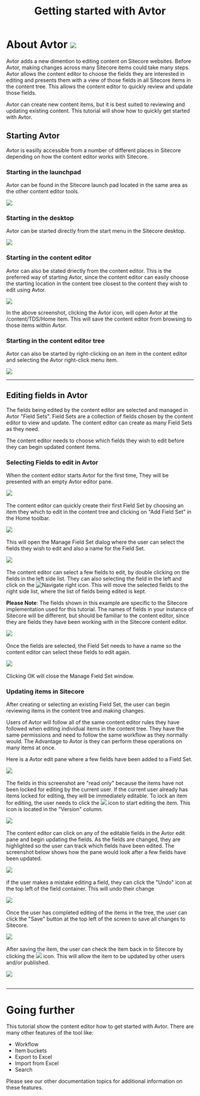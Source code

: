 ﻿---
title: Getting started with Avtor
layout: AvtorLayout
---

# About Avtor ![](/Images/Avtor/Avtor.png)
Avtor adds a new dimention to editing content on Sitecore websites. Before Avtor, making changes across many Sitecore items could take many steps. Avtor allows the content editor to choose the fields they are interested in editing and presents them with a view of those fields in all Sitecore items in the content tree. This allows the content editor to quickly review and update those fields.

Avtor can create new content items, but it is best suited to reviewing and updating existing content. This tutorial will show how to quickly get started with Avtor.

## Starting Avtor
Avtor is easilly accessible from a number of different places in Sitecore depending on how the content editor works with Sitecore. 

### Starting in the launchpad
Avtor can be found in the Sitecore launch pad located in the same area as the other content editor tools.

![](/Images/Avtor/GettingStarted_LaunchPad.png)

### Starting in the desktop
Avtor can be started directly from the start menu in the Sitecore desktop.

![](/Images/Avtor/GettingStarted_Desktop.png)

### Starting in the content editor
Avtor can also be stated driectly from the content editor. This is the preferred way of starting Avtor, since the content editor can easily choose the starting location in the content tree closest to the content they wish to edit using Avtor.

![](/Images/Avtor/GettingStarted_ContentEditor.png)

In the above screenshot, clicking the Avtor icon, will open Avtor at the /content/TDS/Home item. This will save the content editor from browsing to those items within Avtor.

### Starting in the content editor tree
Avtor can also be started by right-clicking on an item in the content editor and selecting the Avtor right-click menu item.

![](/Images/Avtor/GettingStarted_ContentEditorTree.png)
 
<hr/>

## Editing fields in Avtor
The fields being edited by the content editor are selected and managed in Avtor "Field Sets". Field Sets are a collection of fields chosen by the content editor to view and update. The content editor can create as many Field Sets as they need. 

The content editor needs to choose which fields they wish to edit before they can begin updated content items.

### Selecting Fields to edit in Avtor
When the content editor starts Avtor for the first time, They will be presented with an empty Avtor editor pane.

![](/Images/Avtor/GettingStarted_EmptyEditPane.png)
<br/><br/>
The content editor can quickly create their first Field Set by choosing an item they which to edit in the content tree and clicking on "Add Field Set" in the Home toolbar.

![](/Images/Avtor/GettingStarted_AddFirstFieldSet.png)
<br/><br/>
 This will open the Manage Field Set dialog where the user can select the fields they wish to edit and also a name for the Field Set.

![](/Images/Avtor/GettingStarted_ManageFieldSet.png)
<br/><br/>
The content editor can select a few fields to edit, by double clicking on the fields in the left side list. They can also selecting the field in the left and click on the ![Navigate right](/Images/Avtor/GettingStarted_NavigateRight.png) icon. This will move the selected fields to the right side list, where the list of fields being edited is kept.

**Please Note**: The fields shown in this example are specific to the Sitecore implementation used for this tutorial. The names of fields in your instance of Sitecore will be different, but should be familiar to the content editor, since they are fields they have been working with in the Sitecore content editor.

![](/Images/Avtor/GettingStarted_SelectedFields.png)
<br/><br/>
Once the fields are selected, the Field Set needs to have a name so the content editor can select these fields to edit again.

![](/Images/Avtor/GettingStarted_NameFieldSet.png)
<br/><br/>
Clicking OK will close the Manage Field Set window.

### Updating items in Sitecore
After creating or selecting an existing Field Set, the user can begin reviewing items in the content tree and making changes.

Users of Avtor will follow all of the same content editor rules they have followed when editing individual items in the content tree. They have the same permissions and need to follow the same workflow as they normally would. The Advantage to Avtor is they can perform these operations on many items at once.

Here is a Avtor edit pane where a few fields have been added to a Field Set.

![](/Images/Avtor/GettingStarted_EditFields.png)
<br/><br/>
The fields in this screenshot are "read only" because the items have not been locked for editing by the current user. If the current user already has items locked for editing, they will be immediately editable. To lock an item for editing, the user needs to click the ![](/Images/Avtor/GettingStarted_EditInWorkflow.png) icon to start editing the item. This icon is located in the "Version" column.

![](/Images/Avtor/GettingStated_StartEditing.png)
<br/><br/>
The content editor can click on any of the editable fields in the Avtor edit pane and begin updating the fields. As the fields are changed, they are highlighted so the user can track which fields have been edited. The screenshot below shows how the pane would look after a few fields have been updated.

![](/Images/Avtor/GettingStarted_EditedFields.png)
<br/><br/>
if the user makes a mistake editing a field, they can click the "Undo" icon at the top left of the field container. This will undo their change

![](/Images/Avtor/GettingStarted_EditedFieldsUndo.png)
<br/><br/>
Once the user has completed editing of the items in the tree, the user can click the "Save" button at the top left of the screen to save all changes to Sitecore.

![](/Images/Avtor/GettingStarted_EditedFieldsSave.png)
<br/><br/>
After saving the item, the user can check the item back in to Sitecore by clicking the ![](/Images/Avtor/GettingStarted_Check.png) icon. This will allow the item to be updated by other users and/or published.

![](/Images/Avtor/GettingStarted_CheckIn.png)
<br/><br/>
<hr/>

# Going further
This tutorial show the content editor how to get started with Avtor. There are many other features of the tool like:

- Workflow
- Item buckets
- Export to Excel
- Import from Excel
- Search

Please see our other documentation topics for additional information on these features.

